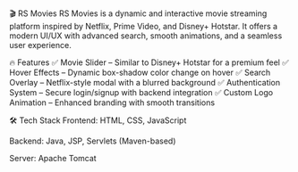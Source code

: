 🎬 RS Movies
RS Movies is a dynamic and interactive movie streaming platform inspired by Netflix, Prime Video, and Disney+ Hotstar. It offers a modern UI/UX with advanced search, smooth animations, and a seamless user experience.

🔥 Features
✅ Movie Slider – Similar to Disney+ Hotstar for a premium feel
✅ Hover Effects – Dynamic box-shadow color change on hover
✅ Search Overlay – Netflix-style modal with a blurred background
✅ Authentication System – Secure login/signup with backend integration
✅ Custom Logo Animation – Enhanced branding with smooth transitions

🛠 Tech Stack
Frontend: HTML, CSS, JavaScript

Backend: Java, JSP, Servlets (Maven-based)

Server: Apache Tomcat
